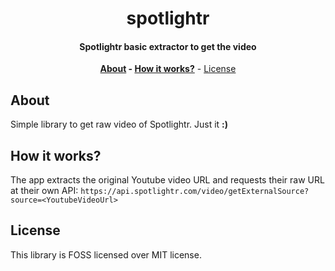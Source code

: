 <div align=center>

# **spotlightr**

#### **Spotlightr basic extractor to get the video**

**[About](#about) - [How it works?](#howItWorks)** - [License](#license)
</div>

## About

Simple library to get raw video of Spotlightr. Just it **:)**

## How it works?

The app extracts the original Youtube video URL and requests their raw URL at
their own API: `https://api.spotlightr.com/video/getExternalSource?source=<YoutubeVideoUrl>`

## License

This library is FOSS licensed over MIT license.
